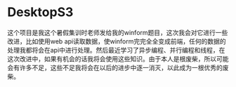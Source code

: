 # DesktopS3
这个项目是我这个暑假集训时老师发给我的winform题目，这次我会对它进行一些改进，比如使用web api读取数据，使winform完完全全变成前端，任何的数据的处理我都将会在api中进行处理。然后最近学习了异步编程、并行编程和线程，在这次改进中，如果有机会的话我将会使用这些知识。由于本人是根废柴，所以可能会有许多不足，这些不足我将会在以后的进步中逐一消灭，以此成为一根优秀的废柴。
